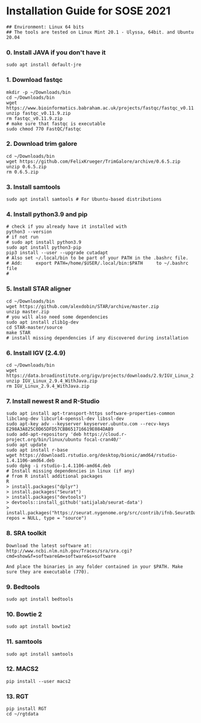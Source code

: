 # Installation Guide for SOSE 2021

```terminal
## Environment: Linux 64 bits
## The tools are tested on Linux Mint 20.1 - Ulyssa, 64bit. and Ubuntu 20.04
```

### 0. Install JAVA if you don't have it
```terminal
sudo apt install default-jre
```

### 1. Download fastqc
```terminal
mkdir -p ~/Downloads/bin
cd ~/Downloads/bin 
wget https://www.bioinformatics.babraham.ac.uk/projects/fastqc/fastqc_v0.11.9.zip
unzip fastqc_v0.11.9.zip
rm fastqc_v0.11.9.zip
# make sure that fastqc is executable
sudo chmod 770 FastQC/fastqc
```

### 2. Download trim galore
```terminal
cd ~/Downloads/bin
wget https://github.com/FelixKrueger/TrimGalore/archive/0.6.5.zip
unzip 0.6.5.zip
rm 0.6.5.zip
```
### 3. Install samtools
```terminal
sudo apt install samtools # For Ubuntu-based distributions
```
### 4. Install python3.9 and pip
```terminal
# check if you already have it installed with 
python3 --version
# if not run
# sudo apt install python3.9
sudo apt install python3-pip
pip3 install --user --upgrade cutadapt
# Also set ~/.local/bin to be part of your PATH in the .bashrc file.
# Add:     export PATH=/home/$USER/.local/bin:$PATH     to ~/.bashrc file
# 
```
### 5. Install STAR aligner
```terminal
cd ~/Downloads/bin
wget https://github.com/alexdobin/STAR/archive/master.zip
unzip master.zip
# you will also need some dependencies
sudo apt install zlib1g-dev
cd STAR-master/source
make STAR
# install missing dependencies if any discovered during installation
```
### 6. Install IGV (2.4.9)
```terminal
cd ~/Downloads/bin
wget https://data.broadinstitute.org/igv/projects/downloads/2.9/IGV_Linux_2.9.4_WithJava.zip
unzip IGV_Linux_2.9.4_WithJava.zip
rm IGV_Linux_2.9.4_WithJava.zip
```
### 7. Install newest R and R-Studio

```terminal
sudo apt install apt-transport-https software-properties-common libclang-dev libcurl4-openssl-dev libssl-dev
sudo apt-key adv --keyserver keyserver.ubuntu.com --recv-keys E298A3A825C0D65DFD57CBB651716619E084DAB9
sudo add-apt-repository 'deb https://cloud.r-project.org/bin/linux/ubuntu focal-cran40/'
sudo apt update
sudo apt install r-base
wget https://download1.rstudio.org/desktop/bionic/amd64/rstudio-1.4.1106-amd64.deb
sudo dpkg -i rstudio-1.4.1106-amd64.deb
# Install missing dependencies in linux (if any)
# from R install additional packages 
R
> install.packages("dplyr")
> install.packages("Seurat")
> install.packages("devtools")
> devtools::install_github('satijalab/seurat-data')
> install.packages("https://seurat.nygenome.org/src/contrib/ifnb.SeuratData_3.0.0.tar.gz", repos = NULL, type = "source")
```

### 8. SRA toolkit
```terminal
Download the latest software at:
http://www.ncbi.nlm.nih.gov/Traces/sra/sra.cgi?cmd=show&f=software&m=software&s=software

And place the binaries in any folder contained in your $PATH. Make sure they are executable (770).
```
### 9. Bedtools
```terminal
sudo apt install bedtools
```

### 10. Bowtie 2
```terminal
sudo apt install bowtie2
```
### 11. samtools
```terminal
sudo apt install samtools
```
### 12. MACS2
```terminal
pip install --user macs2
```
### 13. RGT
```terminal
pip install RGT
cd ~/rgtdata

```
